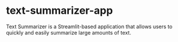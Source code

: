 # text-summarizer-app
Text Summarizer is a Streamlit-based application that allows users to quickly and easily summarize large amounts of text.
